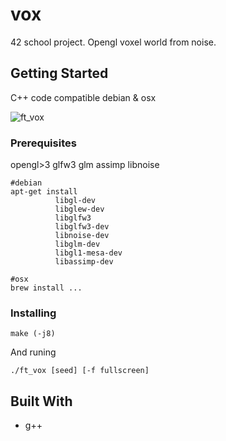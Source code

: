 # vox

42 school project. Opengl voxel world from noise.

## Getting Started

C++ code compatible debian & osx

![ft_vox](https://github.com/Denis2222/vox/blob/master/example/ft_vox.gif?raw=true)

### Prerequisites

opengl>3 glfw3 glm assimp libnoise

```
#debian
apt-get install
          libgl-dev
          libglew-dev
          libglfw3
          libglfw3-dev
          libnoise-dev
          libglm-dev
          libgl1-mesa-dev
          libassimp-dev
          
#osx
brew install ...
```

### Installing


```
make (-j8)
```

And runing

```
./ft_vox [seed] [-f fullscreen]
```

## Built With

* g++
